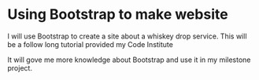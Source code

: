 # Using Bootstrap to make website

I will use Bootstrap to create a site about a whiskey drop service.
This will be a follow long tutorial provided my Code Institute

It will gove me more knowledge about Bootstrap and use it in my milestone project.
